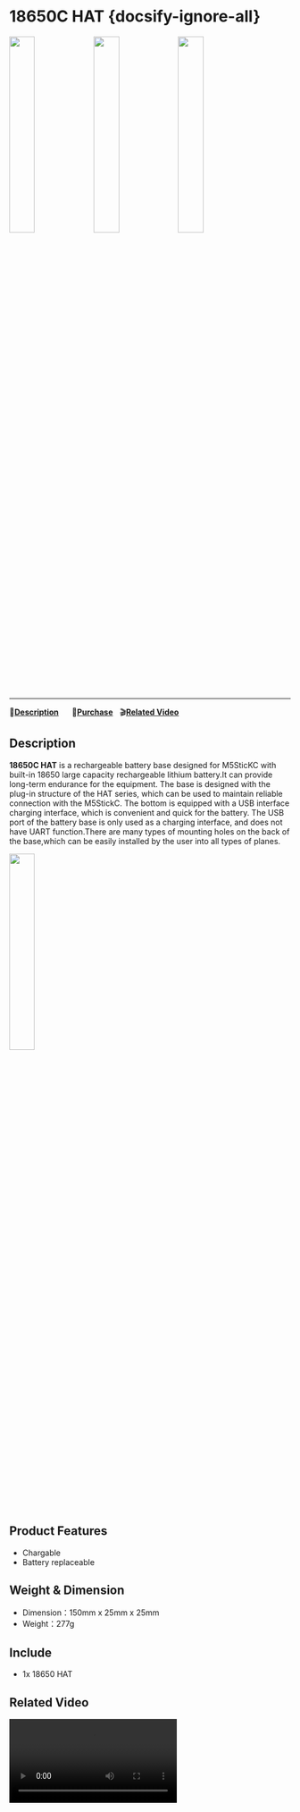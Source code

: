 # 18650C HAT {docsify-ignore-all}

<img src="assets\img\product_pics\hat\18650C_hat\18650C_01.webp" width="30%"><img src="assets\img\product_pics\hat\18650C_hat\18650C_02.webp" width="30%"><img src="assets\img\product_pics\hat\18650C_hat\18650C_03.webp" width="30%">

***

:memo:**[Description](#Description)**&nbsp;&nbsp;&nbsp;&nbsp;&nbsp;&nbsp;🛒**[Purchase](https://m5stack.com/products/m5stickc-18650)**&nbsp;&nbsp;&nbsp;:clapper:**[Related Video](#Related-Video)**

## Description


**18650C HAT** is a rechargeable battery base designed for M5SticKC with built-in 18650 large capacity rechargeable lithium battery.It can provide long-term endurance for the equipment. The base is designed with the plug-in structure of the HAT series, which can be used to maintain reliable connection with the M5StickC. The bottom is equipped with a USB interface charging interface, which is convenient and quick for the battery. The USB port of the battery base is only used as a charging interface, and does not have UART function.There are many types of mounting holes on the back of the base,which can be easily installed by the user into all types of planes.

<img src="assets\img\product_pics\hat\18650C_hat\18650C_04.webp" width="30%">

## Product Features

- Chargable 
- Battery replaceable


## Weight & Dimension

- Dimension：150mm x 25mm x 25mm
- Weight：277g

## Include

- 1x 18650 HAT

## Related Video

<video class="video_size" controls>
    <source src="https://m5stack.oss-cn-shenzhen.aliyuncs.com/video/Product_example_video/HAT/18650C_HAT.mp4" type="video/mp4">
</video>
